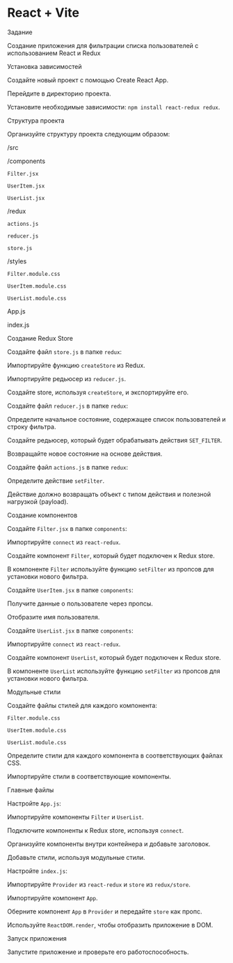 # React + Vite

Задание

Создание приложения для фильтрации списка пользователей с использованием React и Redux


Установка зависимостей


Создайте новый проект с помощью Create React App.

Перейдите в директорию проекта.

Установите необходимые зависимости: `npm install react-redux redux`.


Структура проекта


Организуйте структуру проекта следующим образом:


/src

  /components

    Filter.jsx

    UserItem.jsx

    UserList.jsx

  /redux

    actions.js

    reducer.js

    store.js

  /styles

    Filter.module.css

    UserItem.module.css

    UserList.module.css

  App.js

  index.js


Создание Redux Store


Создайте файл `store.js` в папке `redux`:

Импортируйте функцию `createStore` из Redux.

Импортируйте редьюсер из `reducer.js`.

Создайте store, используя `createStore`, и экспортируйте его.


Создайте файл `reducer.js` в папке `redux`:

Определите начальное состояние, содержащее список пользователей и строку фильтра.

Создайте редьюсер, который будет обрабатывать действия `SET_FILTER`.

Возвращайте новое состояние на основе действия.


Создайте файл `actions.js` в папке `redux`:

Определите действие `setFilter`.

Действие должно возвращать объект с типом действия и полезной нагрузкой (payload).


Создание компонентов


Создайте `Filter.jsx` в папке `components`:

Импортируйте `connect` из `react-redux`.

Создайте компонент `Filter`, который будет подключен к Redux store.

В компоненте `Filter` используйте функцию `setFilter` из пропсов для установки нового фильтра.


Создайте `UserItem.jsx` в папке `components`:

Получите данные о пользователе через пропсы.

Отобразите имя пользователя.


Создайте `UserList.jsx` в папке `components`:

Импортируйте `connect` из `react-redux`.

Создайте компонент `UserList`, который будет подключен к Redux store.

В компоненте `UserList` используйте функцию `setFilter` из пропсов для установки нового фильтра.


Модульные стили


Создайте файлы стилей для каждого компонента:

`Filter.module.css`

`UserItem.module.css`

`UserList.module.css`


Определите стили для каждого компонента в соответствующих файлах CSS.


Импортируйте стили в соответствующие компоненты.


Главные файлы


Настройте `App.js`:

Импортируйте компоненты `Filter` и `UserList`.

Подключите компоненты к Redux store, используя `connect`.

Организуйте компоненты внутри контейнера и добавьте заголовок.

Добавьте стили, используя модульные стили.


Настройте `index.js`:

Импортируйте `Provider` из `react-redux` и `store` из `redux/store`.

Импортируйте компонент `App`.

Оберните компонент `App` в `Provider` и передайте `store` как пропс.

Используйте `ReactDOM.render`, чтобы отобразить приложение в DOM.


Запуск приложения


Запустите приложение и проверьте его работоспособность.